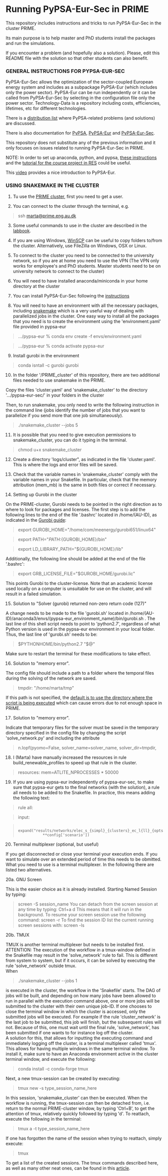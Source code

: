 # Running PyPSA-Eur-Sec in PRIME

This repository includes instructions and tricks to run PyPSA-Eur-Sec in the cluster PRIME.

Its main purpose is to help master and PhD students install the packages and run the simulations. 

If you encounter a problem (and hopefully also a solution). Please, edit this README file with the solution so that other students can also benefit.

### GENERAL INSTRUCTIONS FOR PYPSA-EUR-SEC ###

PyPSA-Eur-Sec allows the optimization of the sector-coupled European energy system and includes as a subpackage PyPSA-Eur (which includes only the power sector). PyPSA-Eur can be run independently or it can be called from PyPSA-Eur-Sec by selecting in the configuration file
only the power sector. Technology-Data is a repository including costs, efficiencies, lifetimes, etc for different technologies.

There is a [distribution list](https://groups.google.com/g/pypsa) where PyPSA-related problems (and solutions) are discussed.

There is also documentation for [PyPSA](https://pypsa.readthedocs.io/en/latest/), [PyPSA-Eur](https://pypsa-eur.readthedocs.io/en/latest/) and [PyPSA-Eur-Sec](https://pypsa-eur-sec.readthedocs.io/en/latest/).

This repository does not substitute any of the previous information and it only focuses on issues related to running PyPSA-Eur-Sec in PRIME.

NOTE: In order to set up anaconda, python, and pypsa, [these instructions](https://github.com/martavp/RES_project/blob/master/Instructions_RES_project.pdf) and the [tutorial for the course project in RES](https://github.com/martavp/RES_project/blob/master/RES_project.ipynb) could be useful. 

This [video](https://www.youtube.com/watch?v=ty47YU1_eeQ) provides a nice introduction to PyPSA-Eur. 



### USING SNAKEMAKE IN THE CLUSTER ###

1. Tu use the [PRIME cluster](https://mpe.au.dk/en/research/facilities/prime/), first you need to get a user. 

2. You can connect to the cluster through the terminal, e.g.
> ssh marta@prime.eng.au.dk

3. Some useful commands to use in the cluster are described in the [labbook](https://labbook.au.dk/display/COM/3.+Convenient+commands).

4. If you are using Windows, [WinSCP](https://winscp.net/eng/download.php) can be useful to copy folders to/from the cluster. Alternatively, use FileZilla on Windows, OSX or Linux. 

5. To connect to the cluster you need to be connected to the university network, so if you are at home you need to use the VPN (The VPN only works for employee's and PhD students. Master students need to be on university network to connect to the cluster)

6. You will need to have installed anaconda/miniconda in your home directory at the cluster

7. You can install PyPSA-Eur-Sec following the [instructions](https://pypsa-eur-sec.readthedocs.io/en/latest/installation.html) 

8. You will need to have an environment with all the necessary packages, including [snakemake](https://snakemake.readthedocs.io/en/stable/)
which is a very useful way of dealing with parallelized jobs in the cluster. One easy way to install all the packages that you need is to create
the environment using the 'environment.yaml' file provided in pypsa-eur

> .../pypsa-eur % conda env create -f envs/environment.yaml

> .../pypsa-eur % conda activate pypsa-eur


9. Install gurobi in the environment
> conda isntall -c gurobi gurobi

10. In the folder '/PRIME_cluster' of this repository, there are two additional files needed to use snakemake in the PRIME. 

Copy the files 'cluster.yaml' and 'snakemake_cluster' to the directory '.../pypsa-eur-sec/'  in your folders in the cluster

Then, to run snakemake, you only need to write the following instruction in the command line (jobs identify the number of jobs that you want to parallelize if you send more that one job simultaneously). 

> ./snakemake_cluster --jobs 5

11. It is possible that you need to give execution permissions to snakemake_cluster, you can do it typing in the terminal.

> chmod u+x snakemake_cluster

12. Create a directory 'logs/cluster", as indicated in the file 'cluster.yaml'. This is where the logs and error files will be saved.

13. Check that the variable names in 'snakemake_cluster' comply with the variable names in your Snakefile. In particular, check that the memory attribution 
(mem_mb) is the same in both files or correct if necessary. 


14. Setting up Gurobi in the cluster  

On the PRIME-cluster, Gurobi needs to be pointed in the right direction as to where to look for packages and licenses. The first step is to add the following lines to the end of the file '.bashrc' located in /home/(AU-ID), as indicated in the [Gurobi guide](https://www.gurobi.com/documentation/6.5/quickstart_linux/software_installation_guid.html):

> export GUROBI_HOME="/home/com/meenergy/gurobi651/linux64"

> export PATH="${PATH}:${GUROBI_HOME}/bin"

> export LD_LIBRARY_PATH="${GUROBI_HOME}/lib"

Additionally, the following line should be added at the end of the file '.bashrc':

> export GRB_LICENSE_FILE="$GUROBI_HOME/gurobi.lic"

This points Gurobi to the cluster-license. Note that an academic license used locally on a computer is unsuitable for use on the cluster, and will result in a failed simulation.


15. Solution to "Solver (gurobi) returned non-zero return code (127)"

A change needs to be made to the file 'gurobi.sh' located in /home/(AU-ID)/anaconda3/envs/(pypsa-eur_environment_name)/bin/gurobi.sh . The last line of this shell script needs to point to 'python2.7', 
regardless of what Python version is used in the pypsa-eur environment in your local folder. Thus, the last line of 'gurobi.sh' needs to be:
 
> $PYTHONHOME/bin/python2.7 "$@"

Make sure to restart the terminal for these modifications to take effect.


16. Solution to "memory error". 

The config file should include a path to a folder where the temporal files during the solving of the network are saved.

> tmpdir: "/home/marta/tmp"

If this path is not specified, the [default is to use the directory where the script is being executed](https://github.com/PyPSA/pypsa-eur/blob/2e70e8d15b722e818efb57cf72b35a9536340365/scripts/solve_network.py#L281) which can cause errors due to not enough space in PRIME.  


17. Solution to "memory error".

Indicate that temporary files for the solver must be saved in the temporary directory specified in the config file by changing the script 'solve_network.py' and including the attribute
> n.lopf(pyomo=False, solver_name=solver_name, solver_dir=tmpdir,

18. I (Marta) have manually increased the resources in rule build_renewable_profiles to speed up that rule in the cluster.

> resources: mem=ATLITE_NPROCESSES * 50000

19. If you are using pypsa-eur independently of pypsa-eur-sec, to make sure that pypsa-eur gets to the final networks (with the solution), a rule all needs to be added to the Snakefile. 
In practice, this means adding the following text: 

>rule all:

>    input:
    
>        expand("results/networks/elec_s_{simpl}_{clusters}_ec_l{ll}_{opts}.nc",
>                **config['scenario'])


20. Terminal multiplexer (optional, but useful)

If you get disconnected or close your terminal your execution ends. If you want to simulate over an extended period of time this needs to be obmitted. What you need to use is a terminal multiplexer. In the following there are listed two alternatives.

20a. GNU Screen

This is the easier choice as it is already installed. 
Starting Named Session by typing:
> screen -S session_name
You can detach from the screen session at any time by typing:
> Ctrl+a d
This means that it will run in the background.
To resume your screen session use the following command:
> screen -r
To find the session ID list the current running screen sessions with:
> screen -ls

20b. TMUX

TMUX is another terminal multiplexer but needs to be installed first. 
ATTENTION: The execution of the workflow in a tmux-window defined in the Snakefile may result in the 'solve_network' rule to fail. This is different from system to system, but if it occurs, it can be solved by executing the rule 'solve_network' outside tmux.  
When

> ./snakemake_cluster --jobs 1

is executed in the cluster, the workflow in the 'Snakefile' starts. The DAG of jobs will be built, and depending on how many jobs have been allowed to run in parallel with the execution command above, one or more jobs will be submitted to the cluster with their own unique job-ID. If one chooses to close the terminal window in which the cluster is accessed, only the submitted jobs will be executed. For example if the rule 'cluster_network' is the last job to be submitted, this job will finish, but the subsequent rules will not. Because of this, one must wait until the final rule, 'solve_network', has been submitted if one wants to for instance log off the cluster.  
A solution for this, that allows for inputting the executing command and immediately logging off the cluster, is a terminal multiplexer called 'tmux'. This allows for having multiple windows in the same terminal window. To install it, make sure to have an Anaconda environment active in the cluster terminal window, and execute the following:

> conda install -c conda-forge tmux

Next, a new tmux-session can be created by executing:

> tmux new -s type_session_name_here

In this session, 'snakemake_cluster' can then be executed. When the workflow is running, the tmux-session can then be detached from, i.e. return to the normal PRIME-cluster window, by typing 'Ctrl+B', to get the attention of tmux, relatively quickly followed by typing 'd'. To reattach, execute the following in the terminal:

> tmux a -t type_session_name_here

If one has forgotten the name of the session when trying to reattach, simply execute:

> tmux

To get a list of the created sessions. The tmux commands described here, as well as many other neat ones, can be found  in this [article](https://www.howtogeek.com/671422/how-to-use-tmux-on-linux-and-why-its-better-than-screen/).
